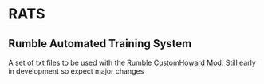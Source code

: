 # RATS
Rumble Automated Training System
---
A set of txt files to be used with the Rumble [CustomHoward Mod](https://thunderstore.io/c/rumble/p/Baumritter/CustomHoward/). Still early in development so expect major changes
